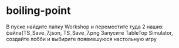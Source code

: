 # boiling-point
В пуске найдите папку Workshop и переместите туда 2 наших файла(TS_Save_7.json, TS_Save_7.png
Запусите TableTop Simulator, создайте лобби и выбирите появившуюся настольную игру
